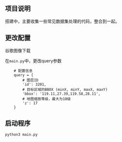 ## 项目说明

搭建中，主要收集一些常见数据集处理的代码，整合到一起。

## 更改配置

谷歌图像下载

在`main.py`中，更改query参数
```
    # 配置信息
    query = {
        # 图层ID
        'id': 3201,
        # 目标区域的BBOX (minX, minY, maxX, maxY)
        'bbox': '119.11,27.39,119.58,28.11',
        # 地图缩放等级，最大为18级
        'z': 17
    }
```

## 启动程序
```
python3 main.py
```